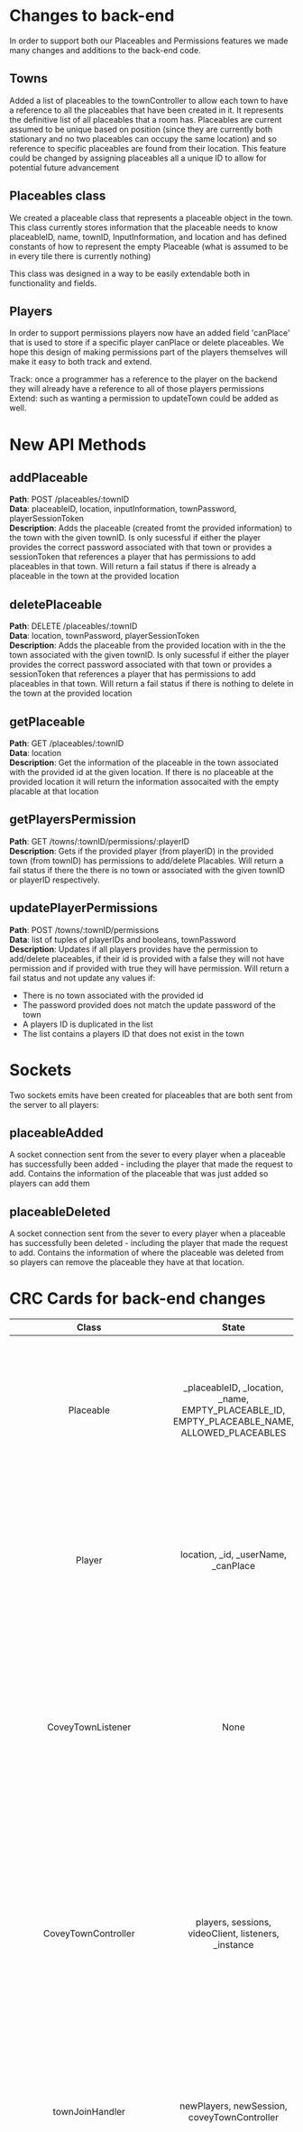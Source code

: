 # Changes to back-end

In order to support both our Placeables and Permissions features we made many changes and additions to the back-end code.

## Towns

Added a list of placeables to the townController to allow each town to have a reference to all the placeables that have been created in it.
It represents the definitive list of all placeables that a room has.
Placeables are current assumed to be unique based on position (since they are currently both stationary and no two placeables can occupy the same location)
and so reference to specific placeables are found from their location.
This feature could be changed by assigning placeables all a unique ID to allow for potential future advancement

## Placeables class

We created a placeable class that represents a placeable object in the town.
This class currently stores information that the placeable needs to know
placeableID, name, townID, InputInformation, and location
and has defined constants of how to represent the empty Placeable (what is assumed to be in every tile there is currently nothing)

This class was designed in a way to be easily extendable both in functionality and fields.

## Players

In order to support permissions players now have an added field 'canPlace' that is used to store if a specific player canPlace or delete placeables.
We hope this design of making permissions part of the players themselves will make it easy to both track and extend.

Track: once a programmer has a reference to the player on the backend they will already have a reference to all of those players permissions <br />
Extend: such as wanting a permission to updateTown could be added as well.

# New API Methods

## addPlaceable

**Path**: POST /placeables/:townID <br />
**Data**: placeableID, location, inputInformation, townPassword, playerSessionToken <br />
**Description**: Adds the placeable (created fromt the provided information) to the town with the given townID. Is only sucessful if either the player provides the correct password associated with that town or provides a sessionToken that references a player that has permissions to add placeables in that town.
Will return a fail status if there is already a placeable in the town at the provided location

## deletePlaceable

**Path**: DELETE /placeables/:townID <br />
**Data**: location, townPassword, playerSessionToken <br />
**Description**: Adds the placeable from the provided location with in the the town associated with the given townID. Is only sucessful if either the player provides the correct password associated with that town or provides a sessionToken that references a player that has permissions to add placeables in that town.
Will return a fail status if there is nothing to delete in the town at the provided location

## getPlaceable

**Path**: GET /placeables/:townID <br />
**Data**: location <br />
**Description**: Get the information of the placeable in the town associated with the provided id at the given location.
If there is no placeable at the provided location it will return the information assocaited with the empty placable at that location

## getPlayersPermission

**Path**: GET /towns/:townID/permissions/:playerID <br />
**Description**: Gets if the provided player (from playerID) in the provided town (from townID) has permissions to add/delete Placables.
Will return a fail status if there the there is no town or associated with the given townID or playerID respectively.

## updatePlayerPermissions

**Path**: POST /towns/:townID/permissions <br />
**Data**: list of tuples of playerIDs and booleans, townPassword <br />
**Description**: Updates if all players provides have the permission to add/delete placeables, if their id is provided with a false they will not have permission and if provided with true they will have permission.
Will return a fail status and not update any values if:

- There is no town associated with the provided id
- The password provided does not match the update password of the town
- A players ID is duplicated in the list
- The list contains a players ID that does not exist in the town

# Sockets

Two sockets emits have been created for placeables that are both sent from the server to all players:

## placeableAdded

A socket connection sent from the sever to every player when a placeable has successfully been added - including the player that made the request to add.
Contains the information of the placeable that was just added so players can add them

## placeableDeleted

A socket connection sent from the sever to every player when a placeable has successfully been deleted - including the player that made the request to add.
Contains the information of where the placeable was deleted from so players can remove the placeable they have at that location.

# CRC Cards for back-end changes

|              Class              |                                              State                                              |                                                                                                     Responsibility                                                                                                     |                                         Collaborators                                          |
| :-----------------------------: | :---------------------------------------------------------------------------------------------: | :--------------------------------------------------------------------------------------------------------------------------------------------------------------------------------------------------------------------: | :--------------------------------------------------------------------------------------------: |
|            Placeable            | \_placeableID, \_location, \_name, EMPTY_PLACEABLE_ID, EMPTY_PLACEABLE_NAME, ALLOWED_PLACEABLES |                                   Represents the placeables that can be added by a player to a town. Stores the secret tokens that this player uses to access resources in the town.                                   |                CoveyTownController,CoveyTownListener, CoveyTownRequestHandlers                 |
|             Player              |                             location, \_id, \_userName, \_canPlace                              |                                 Represents the user who is connected to a player object. Initialises the player with location, id and username and permission to delete/add placeable.                                 |        PlayerSession, CoveyTownListener, CoveyTownRequestHandlers, CoveyTownController         |
|        CoveyTownListener        |                                              None                                               |                Defines a listener in each town. Updates when a player joins, moves or disconnects the town, when a placeable is added to the town, placeable is deleted, or when the town is destroyed.                |                Player, Placeable CoveyTownRequestHandlers, CoveyTownController                 |
|       CoveyTownController       |                      players, sessions, videoClient, listeners, \_instance                      | Implements the logic of each town such as joining of a player into the town, moving from the location and leaving a town, placeable addition, placeable deletion, updating player permission to add/ delete placables. | CoveyTownListener,Player, PlayerSession, TwilioVideo, IVideoClient, CoverTownsStore, Placeable |
|         townJoinHandler         |                           newPlayers, newSession, coveyTownController                           |                                             Process a player's request to join a town. Returns a sessionToken that is used by the client to make subscription to the town.                                             |          CoverTownController, Player, TownJoinRequest,town, Placeable, PlayerSession           |
|      addPlacableAPIMethod       |                                              None                                               |                                         Process a player's request to add placables to a town. Returns a sessionToken that is used by the client to add placables to the town.                                         |                                 CoverTownRequestHandlers, town                                 |
|    deletePlaceableAPIMethod     |                                              None                                               |                                       Process a player's request to delete placables on a town. Returns a sessionToken that is used by the client to add placeables to the town.                                       |                                 CoverTownRequestHandlers, town                                 |
|      getPlacableAPIMethod       |                                              None                                               |                                                 Process a player's request to get the placables details on a town. Returns a sessionToken that is used by the client.                                                  |                                 CoverTownRequestHandlers, town                                 |
| updatePlayerPermissionAPIMethod |                                              None                                               |                                 Process a player's request to get permissions for the addition or deletion of placables in a town. Returns a sessionToken that is used by the client.                                  |                                 CoverTownRequestHandlers, town                                 |
|     townSubscriptionHandler     |                           newPlayers, newSession, coveyTownController                           |                                                                             Process a remote player's subscription to updates for a town.                                                                              |                                   CoverTownController, town                                    |

# Changes to front-end

In order to display both our Placeables and Permissions features we made many changes and additions to the front-end code.

## coveyAppState

The following fields are now being stored in the coveyAppState:

- placeables - Stores the list of placeables that have been placed in the current room.
- currentTownID - Stores the townID of the room we are currently in.
- apiClient - An object of TownServiceClient that provides the service calls used. The API calls for adding and deleting are used inside CoveyGameScene
  <<<<<<< HEAD
- # sessionToken -
- sessionToken
  > > > > > > > 0a73a348aa86b0175d825bc7ef21107b6982015f

## WorldMap

Significant changes were made to WorldMap to provide the Placeables feature:

## PermissionsButton

This component was created to display the Permissions button. This component is being rendered in the MenuBar component, so that it displays alongside the Town Settings and A/V Settings buttons. Clicking on the Permissions button opens up a Chakra UI Modal with options for entering password and changing player's permissions.

## Placeable Images

All images used for displaying placeables are stored in public/assets/placeable.

## Placable Components

# UI Changes
